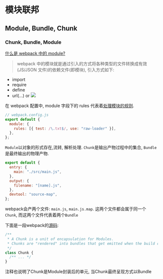 # 模块联邦

## Module, Bundle, Chunk

### Chunk, Bundle, Module

[什么是 webpack 中的 module?](https://webpack.js.org/concepts/modules/#what-is-a-webpack-module)

> webpack 中的模块就是通过引入的方式将各种类型的文件转换成有效(JS/JSON 文件)的依赖文件(即模块), 引入方式如下:

- import
- require
- define
- url(...) or <img src=...>

在 webpack 配置中, module 字段下的 rules 代表着[处理模块的规则](https://webpack.js.org/concepts/#loaders).

```js
// webpack.config.js
export default {
  module: {
    rules: [{ test: /\.txt$/, use: "raw-loader" }],
  },
};
```


`Module`以对象的形式存在,流转, 解析处理. `Chunk`是输出产物过程中的集合, `Bundle`是最终输出的物理产物.

```js
export default {
  entry: {
    main: "./src/main.js",
  },
  output: {
    filename: "[name].js",
  },
  devtool: "source-map",
};
```

webpack会产两个文件: `main.js`, `main.js.map`. 这两个文件都会属于同一个`Chunk`, 而这两个文件代表着两个`Bundle`

下面是一段webpack的[源码](https://github.com/webpack/webpack/blob/main/lib/Chunk.js):
```js
/**
 * A Chunk is a unit of encapsulation for Modules.
 * Chunks are "rendered" into bundles that get emitted when the build completes.
 */
class Chunk {
  /** ... */
}
```

注释也说明了Chunk是Module封装后的单元, 当Chunk最终呈现方式以Bundle